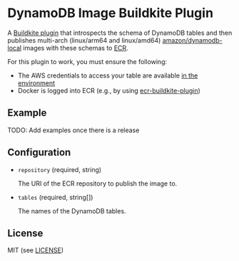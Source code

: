 # DynamoDB Image Buildkite Plugin

A [Buildkite plugin](https://buildkite.com/docs/agent/v3/plugins) that introspects the schema of DynamoDB tables and then publishes multi-arch (linux/arm64 and linux/amd64) [amazon/dynamodb-local](https://hub.docker.com/r/amazon/dynamodb-local) images with these schemas to [ECR](https://aws.amazon.com/ecr/).

For this plugin to work, you must ensure the following:

- The AWS credentials to access your table are available [in the environment](https://docs.aws.amazon.com/cli/latest/userguide/cli-configure-envvars.html)
- Docker is logged into ECR (e.g., by using [ecr-buildkite-plugin](https://github.com/buildkite-plugins/ecr-buildkite-plugin/))

## Example

TODO: Add examples once there is a release

## Configuration

- `repository` (required, string)

  The URI of the ECR repository to publish the image to.

- `tables` (required, string[])

  The names of the DynamoDB tables.

## License

MIT (see [LICENSE](LICENSE))
